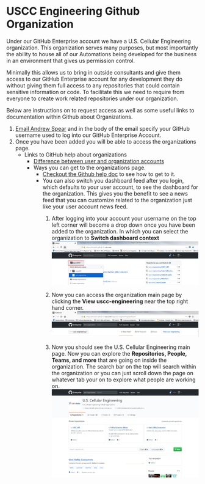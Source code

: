 # USCC Engineering Github Organization
Under our GitHub Enterprise account we have a U.S. Cellular Engineering organization. This organization serves many purposes, but most importantly the ability to house all of our Automations being developed for the business in an environment that gives us permission control. 

Minimally this allows us to bring in outside consultants and give them access to our GitHub Enterprise account for any development they do without giving them full access to any repositories that could contain sensitive information or code. To facilitate this we need to require from everyone to create work related repositories under our organization. 

Below are instructions on to request access as well as some useful links to documentation within Github about Organizations.

1. [Email Andrew Spear](mailto:Andrew.Spear@uscellular.com?subject=USCC%20Organization%20Request) and in the body of the email specify your GitHub username used to log into our GitHub Enterprise Account.
2. Once you have been added you will be able to access the organizations page.
    * Links to GitHub help about organizations 
        * [Difference between user and organization accounts](https://help.github.com/enterprise/2.11/user/articles/differences-between-user-and-organization-accounts/)
        - Ways you can get to the organizations page.
            * [Checkout the Github help doc](https://help.github.com/articles/accessing-an-organization/) to see how to get to it.
            * You can also switch you dashboard feed after you login, which defaults to your user account, to see the dashboard for the organization. This gives you the benefit to see a news feed that you can customize related to the organization just like your user account news feed.
                1. After logging into your account your username on the top left corner will become a drop down once you have been added to the organization. In which you can select the organization to **Switch dashboard context**
                    [![organization_dashboard_context](/images/access_organization_dashboard.png)](/images/access_organization_dashboard.png)
                    
                2. Now you can access the organization main page by clicking the **View uscc-engineering** near the top right hand corner.
                    [![view uscc organization button](/images/view_uscc_engineering.png)](/images/view_uscc_engineering.png)
                    
                3. Now you should see the U.S. Cellular Engineering main page. Now you can explore the **Repositories, People, Teams, and more** that are going on inside the organization. The search bar on the top will search within the organization or you can just scroll down the page on whatever tab your on to explore what people are working on.
                    [![uscc organization main page](/images/uscc_engineering_organization.png)](/images/uscc_engineering_organization.png)